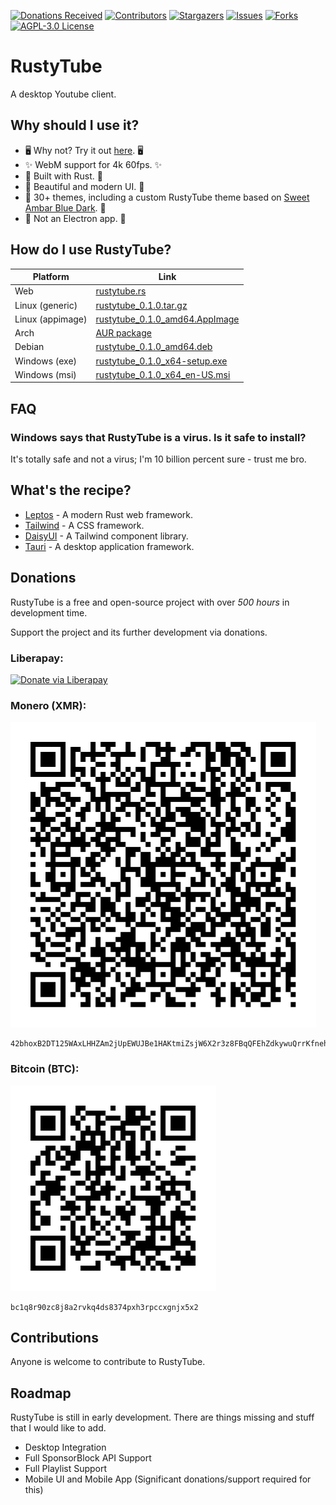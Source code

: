 [![Donations Received][liberapay-donations-received-url]][liberapay-link]
[![Contributors][contributors-shield]][contributors-url]
[![Stargazers][stars-shield]][stars-url]
[![Issues][issues-shield]][issues-url]
[![Forks][forks-shield]][forks-url]
[![AGPL-3.0 License][license-shield]][license-url]


# RustyTube

A desktop Youtube client.


## Why should I use it?
- 🖥️ Why not? Try it out [here][website-url]. 🖥️
- ✨ WebM support for 4k 60fps. ✨
- 🦀 Built with Rust. 🦀
- 🦋 Beautiful and modern UI. 🦋
- 🎨 30+ themes, including a custom RustyTube theme based on [Sweet Ambar Blue Dark][sweet-theme-url]. 🎨
- 💩 Not an Electron app. 💩


## How do I use RustyTube?

| Platform         | Link                                                        |
|------------------|-------------------------------------------------------------|
| Web              | [rustytube.rs][website-url]                                 |
| Linux (generic)  | [rustytube_0.1.0.tar.gz][linux-x86_64-generic-url]          |
| Linux (appimage) | [rustytube_0.1.0_amd64.AppImage][linux-x86_64-appimage-url] |
| Arch             | [AUR package][aur-package-url]                              |
| Debian           | [rustytube_0.1.0_amd64.deb][debian-package-url]             |
| Windows (exe)    | [rustytube_0.1.0_x64-setup.exe][windows-exe-url]            |
| Windows (msi)    | [rustytube_0.1.0_x64_en-US.msi][windows-msi-url]            |


## FAQ

### Windows says that RustyTube is a virus. Is it safe to install?

It's totally safe and not a virus; I'm 10 billion percent sure - trust me bro.


## What's the recipe?

- [Leptos][leptos-url] - A modern Rust web framework.
- [Tailwind][tailwind-url] - A CSS framework.
- [DaisyUI][daisyui-url] - A Tailwind component library.
- [Tauri][tauri-url] - A desktop application framework.


## Donations

RustyTube is a free and open-source project with over *500 hours* in development time.

Support the project and its further development via donations.

### Liberapay:

[![Donate via Liberapay][liberapay-donate-button-url]][liberapay-link]

### Monero (XMR):

![Donate via Monero][monero-address-svg-url]

```
42bhoxB2DT125WAxLHHZAm2jUpEWUJBe1HAKtmiZsjW6X2r3z8FBqQFEhZdkywuQrrKfnehhhaJexQjVKpahBooq3zYKNjf
```

### Bitcoin (BTC):

![Donate via Bitcoin][bitcoin-address-svg-url]

```
bc1q8r90zc8j8a2rvkq4ds8374pxh3rpccxgnjx5x2
```


## Contributions

Anyone is welcome to contribute to RustyTube.


## Roadmap

RustyTube is still in early development. There are things missing and stuff that I would like to add.

- Desktop Integration
- Full SponsorBlock API Support
- Full Playlist Support
- Mobile UI and Mobile App (Significant donations/support required for this)


[website-url]: https://rustytube.rs

[sweet-theme-url]: https://github.com/EliverLara/Sweet/tree/Ambar-Blue

[leptos-url]: https://leptos.dev
[tailwind-url]: https://tailwindcss.com
[daisyui-url]: https://daisyui.com
[tauri-url]: https://tauri.app

[linux-x86_64-generic-url]: https://github.com/opensourcecheemsburgers/RustyTube/releases/download/v0.1.0/rustytube_0.1.0.tar.gz
[linux-x86_64-appimage-url]: https://github.com/opensourcecheemsburgers/RustyTube/releases/download/v0.1.0/rustytube_0.1.0_amd64.AppImage
[aur-package-url]: https://aur.archlinux.org/packages/rustytube
[debian-package-url]: https://github.com/opensourcecheemsburgers/RustyTube/releases/download/v0.1.0/rustytube_0.1.0_amd64.deb
[windows-exe-url]: https://github.com/opensourcecheemsburgers/RustyTube/releases/download/v0.1.0/rustytube_0.1.0_x64-setup.exe
[windows-msi-url]: https://github.com/opensourcecheemsburgers/RustyTube/releases/download/v0.1.0/rustytube_0.1.0_x64_en-US.msi

[liberapay-link]: https://liberapay.com/opensourcecheemsburgers/donate
[liberapay-donate-button-url]: https://liberapay.com/assets/widgets/donate.svg
[liberapay-donations-received-url]: https://img.shields.io/liberapay/receives/opensourcecheemsburgers.svg?logo=liberapay&style=for-the-badge

[monero-address-svg-url]: assets/qr_codes/monero_address.svg
[bitcoin-address-svg-url]: assets/qr_codes/bitcoin_address.svg


[contributors-shield]: https://img.shields.io/github/contributors/opensourcecheemsburgers/RustyTube.svg?style=for-the-badge
[contributors-url]: https://github.com/opensourcecheemsburgers/RustyTube/graphs/contributors
[forks-shield]: https://img.shields.io/github/forks/opensourcecheemsburgers/RustyTube.svg?style=for-the-badge
[forks-url]: https://github.com/opensourcecheemsburgers/RustyTube/network/members
[stars-shield]: https://img.shields.io/github/stars/opensourcecheemsburgers/RustyTube.svg?style=for-the-badge
[stars-url]: https://github.com/opensourcecheemsburgers/RustyTube/stargazers
[issues-shield]: https://img.shields.io/github/issues/opensourcecheemsburgers/RustyTube.svg?style=for-the-badge
[issues-url]: https://github.com/opensourcecheemsburgers/RustyTube/issues
[license-shield]: https://img.shields.io/github/license/opensourcecheemsburgers/RustyTube.svg?style=for-the-badge
[license-url]: https://github.com/opensourcecheemsburgers/RustyTube/blob/master/LICENSE.txt